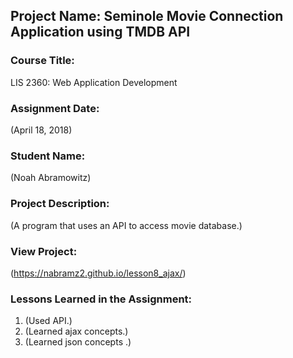 ## Project Name:  Seminole Movie Connection Application using TMDB API

### Course Title:
LIS 2360:  Web Application Development

### Assignment Date:  
(April 18, 2018)

### Student Name:  
(Noah Abramowitz)

### Project Description:
(A program that uses an API to access movie database.)

### View Project:
(https://nabramz2.github.io/lesson8_ajax/)

### Lessons Learned in the Assignment:
1. (Used API.)
2. (Learned ajax concepts.)
3. (Learned json concepts .)

